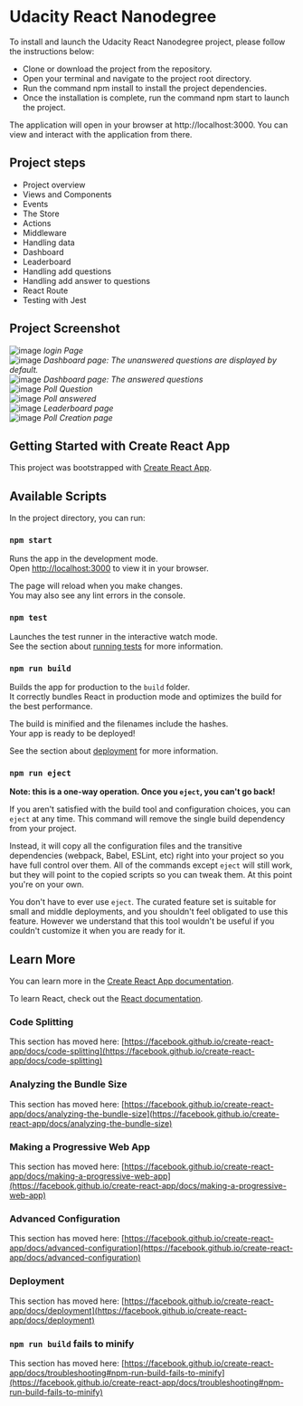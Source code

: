 # Udacity React Nanodegree
To install and launch the Udacity React Nanodegree project, please follow the instructions below:

- Clone or download the project from the repository.
- Open your terminal and navigate to the project root directory.
- Run the command npm install to install the project dependencies.
- Once the installation is complete, run the command npm start to launch the project.

The application will open in your browser at http://localhost:3000. You can view and interact with the application from there.

## Project steps
- Project overview
- Views and Components
- Events
- The Store
- Actions
- Middleware
- Handling data
- Dashboard
- Leaderboard
- Handling add questions
- Handling add answer to questions
- React Route
- Testing with Jest

## Project Screenshot
![image](https://github.com/mahateee/Employee-Polls-Udacity-Project/assets/76887619/8191c24a-be3c-4bb5-9758-75ca0e4beca8)
*login Page*
<br>
![image](https://github.com/mahateee/Employee-Polls-Udacity-Project/assets/76887619/d05d7d76-679d-4ea0-9a34-c31ace5b3a2d)
*Dashboard page: The unanswered questions are displayed by default.*
<br>
![image](https://github.com/mahateee/Employee-Polls-Udacity-Project/assets/76887619/2cb960f2-ba3a-42a4-872e-b148759a4dff)
*Dashboard page: The answered questions*
<br>
![image](https://github.com/mahateee/Employee-Polls-Udacity-Project/assets/76887619/56a97efc-b3be-4900-9693-8b38b64e43f8)
*Poll Question*
<br>
![image](https://github.com/mahateee/Employee-Polls-Udacity-Project/assets/76887619/b8b8978f-68a0-4814-983e-d5c132241e91)
*Poll answered*
<br>
![image](https://github.com/mahateee/Employee-Polls-Udacity-Project/assets/76887619/f30e872a-df4f-4a46-a9c3-7eaf101c4930)
*Leaderboard page*
<br>
![image](https://github.com/mahateee/Employee-Polls-Udacity-Project/assets/76887619/272e86f3-0414-4939-b1b0-283051304c2b)
*Poll Creation page*
<br>

## Getting Started with Create React App

This project was bootstrapped with [Create React App](https://github.com/facebook/create-react-app).

## Available Scripts

In the project directory, you can run:

### `npm start`

Runs the app in the development mode.\
Open [http://localhost:3000](http://localhost:3000) to view it in your browser.

The page will reload when you make changes.\
You may also see any lint errors in the console.

### `npm test`

Launches the test runner in the interactive watch mode.\
See the section about [running tests](https://facebook.github.io/create-react-app/docs/running-tests) for more information.

### `npm run build`

Builds the app for production to the `build` folder.\
It correctly bundles React in production mode and optimizes the build for the best performance.

The build is minified and the filenames include the hashes.\
Your app is ready to be deployed!

See the section about [deployment](https://facebook.github.io/create-react-app/docs/deployment) for more information.

### `npm run eject`

**Note: this is a one-way operation. Once you `eject`, you can't go back!**

If you aren't satisfied with the build tool and configuration choices, you can `eject` at any time. This command will remove the single build dependency from your project.

Instead, it will copy all the configuration files and the transitive dependencies (webpack, Babel, ESLint, etc) right into your project so you have full control over them. All of the commands except `eject` will still work, but they will point to the copied scripts so you can tweak them. At this point you're on your own.

You don't have to ever use `eject`. The curated feature set is suitable for small and middle deployments, and you shouldn't feel obligated to use this feature. However we understand that this tool wouldn't be useful if you couldn't customize it when you are ready for it.

## Learn More

You can learn more in the [Create React App documentation](https://facebook.github.io/create-react-app/docs/getting-started).

To learn React, check out the [React documentation](https://reactjs.org/).

### Code Splitting

This section has moved here: [https://facebook.github.io/create-react-app/docs/code-splitting](https://facebook.github.io/create-react-app/docs/code-splitting)

### Analyzing the Bundle Size

This section has moved here: [https://facebook.github.io/create-react-app/docs/analyzing-the-bundle-size](https://facebook.github.io/create-react-app/docs/analyzing-the-bundle-size)

### Making a Progressive Web App

This section has moved here: [https://facebook.github.io/create-react-app/docs/making-a-progressive-web-app](https://facebook.github.io/create-react-app/docs/making-a-progressive-web-app)

### Advanced Configuration

This section has moved here: [https://facebook.github.io/create-react-app/docs/advanced-configuration](https://facebook.github.io/create-react-app/docs/advanced-configuration)

### Deployment

This section has moved here: [https://facebook.github.io/create-react-app/docs/deployment](https://facebook.github.io/create-react-app/docs/deployment)

### `npm run build` fails to minify

This section has moved here: [https://facebook.github.io/create-react-app/docs/troubleshooting#npm-run-build-fails-to-minify](https://facebook.github.io/create-react-app/docs/troubleshooting#npm-run-build-fails-to-minify)

